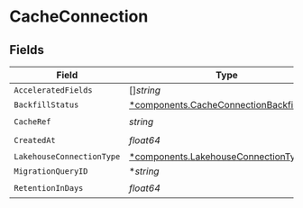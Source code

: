 # CacheConnection


## Fields

| Field                                                                                                 | Type                                                                                                  | Required                                                                                              | Description                                                                                           |
| ----------------------------------------------------------------------------------------------------- | ----------------------------------------------------------------------------------------------------- | ----------------------------------------------------------------------------------------------------- | ----------------------------------------------------------------------------------------------------- |
| `AcceleratedFields`                                                                                   | []*string*                                                                                            | :heavy_minus_sign:                                                                                    | N/A                                                                                                   |
| `BackfillStatus`                                                                                      | [*components.CacheConnectionBackfillStatus](../../models/components/cacheconnectionbackfillstatus.md) | :heavy_minus_sign:                                                                                    | N/A                                                                                                   |
| `CacheRef`                                                                                            | *string*                                                                                              | :heavy_check_mark:                                                                                    | N/A                                                                                                   |
| `CreatedAt`                                                                                           | *float64*                                                                                             | :heavy_check_mark:                                                                                    | N/A                                                                                                   |
| `LakehouseConnectionType`                                                                             | [*components.LakehouseConnectionType](../../models/components/lakehouseconnectiontype.md)             | :heavy_minus_sign:                                                                                    | N/A                                                                                                   |
| `MigrationQueryID`                                                                                    | **string*                                                                                             | :heavy_minus_sign:                                                                                    | N/A                                                                                                   |
| `RetentionInDays`                                                                                     | *float64*                                                                                             | :heavy_check_mark:                                                                                    | N/A                                                                                                   |